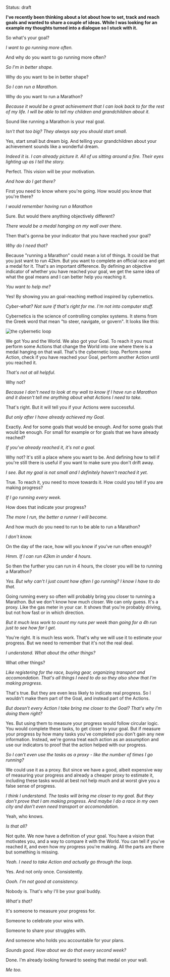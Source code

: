 Status: draft

**I've recently been thinking about a lot about how to set, track and reach goals and wanted to share a couple of ideas. While I was looking for an example my thoughts turned into a dialogue so I stuck with it.**

So what's your goal?

*I want to go running more often.*

And why do you want to go running more often?

*So I'm in better shape.*

Why do you want to be in better shape?

*So I can run a Marathon.*

Why do you want to run a Marathon?

*Because it would be a great achievement that I can look back to for the rest of my life. I will be able to tell my children and grandchildren about it.*

Sound like running a Marathon is your real goal.

*Isn't that too big? They always say you should start small.*

Yes, start small but dream big. And telling your grandchildren about your achievement sounds like a wonderful dream.

*Indeed it is. I can already picture it. All of us sitting around a fire. Their eyes lighting up as I tell the story.*

Perfect. This vision will be your motivation.

*And how do I get there?*

First you need to know where you're going. How would you know that you're there?

*I would remember having run a Marathon*

Sure. But would there anything objectively different?

*There would be a medal hanging on my wall over there.*

Then that's gonna be your indicator that you have reached your goal?

*Why do I need that?*

Because "running a Marathon" could mean a lot of things. It could be that you just want to run 42km. But you want to complete an official race and get a medal for it. That's an important difference. By defining an objective indicator of whether you have reached your goal, we get the same idea of what the goal means and I can better help you reaching it.

*You want to help me?*

Yes! By showing you an goal-reaching method inspired by cybernetics.

*Cyber-what? Not sure if that's right for me. I'm not into computer stuff.*

Cybernetics is the science of controlling complex systems. It stems from the Greek word that mean "to steer, navigate, or govern". It looks like this:

![the cybernetic loop](/img/cybernetic_loop.jpg)
				   
We got You and the World. We also got your Goal. To reach it you must perform some Actions that change the World into one where there is a medal hanging on that wall. That's the cybernetic loop. Perform some Action, check if you have reached your Goal, perform another Action until you reached it.

*That's not at all helpful.*

Why not?

*Because I don't need to look at my wall to know if I have run a Marathon and it doesn't tell me anything about what Actions I need to take.*

That's right. But it will tell you if your Actions were successful.

*But only after I have already achieved my Goal.*

Exactly. And for some goals that would be enough. And for some goals that would be enough. For small for example or for goals that we have already reached?

*If you've already reached it, it's not a goal.*

Why not? It's still a place where you want to be. And defining how to tell if you're still there is useful if you want to make sure you don't drift away.

*I see. But my goal is not small and I definitely haven't reached it yet.*

True. To reach it, you need to move towards it. How could you tell if you are making progress?

*If I go running every week.*

How does that indicate your progress?

*The more I run, the better a runner I will become.*

And how much do you need to run to be able to run a Marathon?

*I don't know.*

On the day of the race, how will you know if you've run often enough?

*Hmm. If I can run 42km in under 4 hours.*

So then the further you can run in 4 hours, the closer you will be to running a Marathon?

*Yes. But why can't I just count how often I go running? I know I have to do that.*

Going running every so often will probably bring you closer to running a Marathon. But we don't know how much closer. We can only guess. It's a proxy. Like the gas meter in your car. It shows that you're probably driving, but not how fast or in which direction.

*But it much less work to count my runs per week than going for a 4h run just to see how far I get.*

You're right. It is much less work. That's why we will use it to estimate your progress. But we need to remember that it's not the real deal.

*I understand. What about the other things?*

What other things?

*Like registering for the race, buying gear, organizing transport and accomondation. That's all things I need to do so they also show that I'm making progress.*

That's true. But they are even less likely to indicate real progress. So I wouldn't make them part of the Goal, and instead part of the Actions.

*But doesn't every Action I take bring me closer to the Goal? That's why I'm doing them right?*

Yes. But using them to measure your progress would follow circular logic. You would complete these tasks, to get closer to your goal. But if measure your progress by how many tasks you've completed you don't gain any new information. Instead, we're gonna treat each action as an assumption and use our indicators to proof that the action helped with our progress.

*So I can't even use the tasks as a proxy - like the number of times I go running?*

We could use it as a proxy. But since we have a good, albeit expensive way of measuring your progress and already a cheaper proxy to estimate it, including these tasks would at best not help much and at worst give you a false sense of progress.

*I think I understand. The tasks will bring me closer to my goal. But they don't prove that I am making progress. And maybe I do a race in my own city and don't even need transport or accomondation.*

Yeah, who knows.

*Is that all?*

Not quite. We now have a definition of your goal. You have a vision that motivates you, and a way to compare it with the World. You can tell if you've reached it, and even how my progress you're making. All the parts are there but something is missing.		   

*Yeah. I need to take Action and actually go through the loop.*

Yes. And not only once. Consistently.

*Oooh. I'm not good at consistency.*

Nobody is. That's why I'll be your goal buddy.

*What's that?*

It's someone to measure your progress for.

Someone to celebrate your wins with.

Someone to share your struggles with.

And someone who holds you accountable for your plans.

*Sounds good. How about we do that every second week?*

Done. I'm already looking forward to seeing that medal on your wall.

*Me too.*
